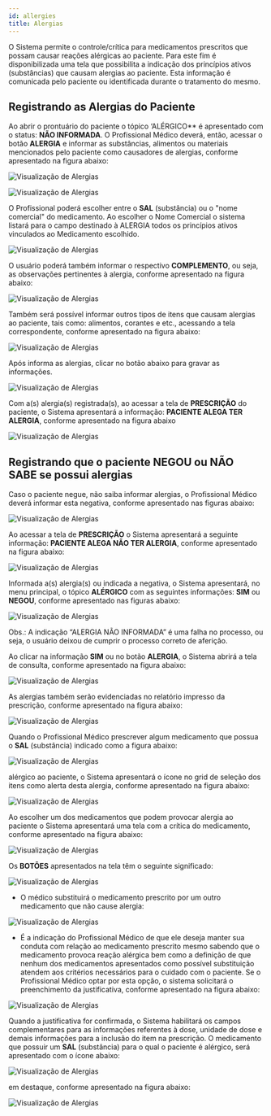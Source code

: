 ```yaml
---
id: allergies
title: Alergias
---
```


O Sistema permite o controle/crítica para medicamentos prescritos que possam causar reações alérgicas ao paciente. Para este fim é disponibilizada uma tela que possibilita a indicação dos princípios ativos (substâncias) que causam alergias ao paciente. Esta informação é comunicada pelo paciente ou identificada durante o tratamento do mesmo.

## Registrando as Alergias do Paciente

Ao abrir o prontuário do paciente o tópico ‘ALÉRGICO** é apresentado com o status: **NÃO INFORMADA**. O Profissional Médico deverá, então, acessar o botão **ALERGIA** e informar as substâncias, alimentos ou materiais mencionados pelo paciente como causadores de alergias, conforme apresentado na figura abaixo:

![Visualização de Alergias](../assets/imagem9.png)

![Visualização de Alergias](../assets/imagem10.png)

O Profissional poderá escolher entre o **SAL** (substância) ou o "nome comercial" do medicamento. Ao escolher o Nome Comercial o sistema listará para o campo destinado à ALERGIA todos os princípios ativos vinculados ao Medicamento escolhido.

![Visualização de Alergias](../assets/imagem11.png)

O usuário poderá também informar o respectivo **COMPLEMENTO**, ou seja, as observações pertinentes à alergia, conforme apresentado na figura abaixo:

![Visualização de Alergias](../assets/imagem12.png)

Também será possível informar outros tipos de itens que causam alergias ao paciente, tais como: alimentos, corantes e etc., acessando a tela correspondente, conforme apresentado na figura abaixo:

![Visualização de Alergias](../assets/imagem13.png)

Após informa as alergias, clicar no botão abaixo para gravar as informações.

![Visualização de Alergias](../assets/imagem15.png)

Com a(s) alergia(s) registrada(s), ao acessar a tela de **PRESCRIÇÃO** do paciente, o Sistema apresentará a informação: **PACIENTE ALEGA TER ALERGIA**, conforme apresentado na figura abaixo

![Visualização de Alergias](../assets/imagem14.png)

## Registrando que o paciente **NEGOU** ou **NÃO SABE** se possui alergias

Caso o paciente negue, não saiba informar alergias, o Profissional Médico deverá informar esta negativa, conforme apresentado nas figuras abaixo:

![Visualização de Alergias](../assets/imagem16.png)

Ao acessar a tela de **PRESCRIÇÃO** o Sistema apresentará a seguinte informação: **PACIENTE ALEGA NÃO TER ALERGIA**, conforme apresentado na figura abaixo:

![Visualização de Alergias](../assets/imagem17.png)

Informada a(s) alergia(s) ou indicada a negativa, o Sistema apresentará, no menu principal, o tópico **ALÉRGICO** com as seguintes informações: **SIM** ou **NEGOU**, conforme apresentado nas figuras abaixo:

![Visualização de Alergias](../assets/imagem18.png)

Obs.: A indicação “ALERGIA NÃO INFORMADA” é uma falha no processo, ou seja, o usuário deixou de cumprir o processo correto de aferição.

Ao clicar na informação **SIM** ou no botão **ALERGIA**, o Sistema abrirá a tela de consulta, conforme apresentado na figura abaixo:

![Visualização de Alergias](../assets/imagem19.png)

As alergias também serão evidenciadas no relatório impresso da prescrição, conforme apresentado na figura abaixo:

![Visualização de Alergias](../assets/imagem20.png)

Quando o Profissional Médico prescrever algum medicamento que possua o **SAL** (substância) indicado como a figura abaixo: 

![Visualização de Alergias](../assets/imagem21.png)

alérgico ao paciente, o Sistema apresentará o ícone  no grid de seleção dos itens como alerta desta alergia, conforme apresentado na figura abaixo:

![Visualização de Alergias](../assets/imagem22.png)

Ao escolher um dos medicamentos que podem provocar alergia ao paciente o Sistema apresentará uma tela com a crítica do medicamento, conforme apresentado na figura abaixo:

![Visualização de Alergias](../assets/imagem23.png)

Os **BOTÕES** apresentados na tela têm o seguinte significado:

![Visualização de Alergias](../assets/imagem24.png)
- O médico substituirá o medicamento prescrito por um outro medicamento que não cause alergia: 
    
![Visualização de Alergias](../assets/imagem25.png)
-  É a indicação do Profissional Médico de que ele deseja manter sua conduta com relação ao medicamento prescrito mesmo sabendo que o medicamento provoca reação alérgica bem como a definição de que nenhum dos medicamentos apresentados como possível substituição atendem aos critérios necessários para o cuidado com o paciente. Se o Profissional Médico optar por esta opção, o sistema solicitará o preenchimento da justificativa, conforme apresentado na figura abaixo:

![Visualização de Alergias](../assets/imagem26.png)

Quando a justificativa for confirmada, o Sistema habilitará os campos complementares para as informações referentes à dose, unidade de dose e demais informações para a inclusão do item na prescrição. O medicamento que possuir um **SAL** (substância) para o qual o paciente é alérgico, será apresentado com o ícone abaixo: 

![Visualização de Alergias](../assets/imagem28.png)

 em destaque, conforme apresentado na figura abaixo:

![Visualização de Alergias](../assets/imagem27.png)
